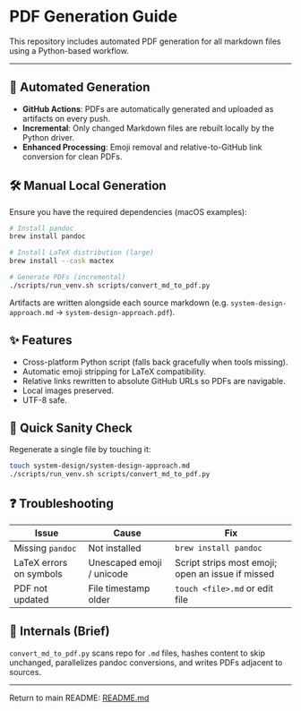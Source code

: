 # PDF Generation Guide

This repository includes automated PDF generation for all markdown files using a Python-based workflow.

---
## 🔄 Automated Generation
- **GitHub Actions**: PDFs are automatically generated and uploaded as artifacts on every push.
- **Incremental**: Only changed Markdown files are rebuilt locally by the Python driver.
- **Enhanced Processing**: Emoji removal and relative-to-GitHub link conversion for clean PDFs.

## 🛠️ Manual Local Generation
Ensure you have the required dependencies (macOS examples):
```bash
# Install pandoc
brew install pandoc

# Install LaTeX distribution (large)
brew install --cask mactex

# Generate PDFs (incremental)
./scripts/run_venv.sh scripts/convert_md_to_pdf.py
```
Artifacts are written alongside each source markdown (e.g. `system-design-approach.md` -> `system-design-approach.pdf`).

## ✨ Features
- Cross-platform Python script (falls back gracefully when tools missing).
- Automatic emoji stripping for LaTeX compatibility.
- Relative links rewritten to absolute GitHub URLs so PDFs are navigable.
- Local images preserved.
- UTF-8 safe.

## 🧪 Quick Sanity Check
Regenerate a single file by touching it:
```bash
touch system-design/system-design-approach.md
./scripts/run_venv.sh scripts/convert_md_to_pdf.py
```

## ❓ Troubleshooting
| Issue | Cause | Fix |
|-------|-------|-----|
| Missing `pandoc` | Not installed | `brew install pandoc` |
| LaTeX errors on symbols | Unescaped emoji / unicode | Script strips most emoji; open an issue if missed |
| PDF not updated | File timestamp older | `touch <file>.md` or edit file |

## 🧩 Internals (Brief)
`convert_md_to_pdf.py` scans repo for `.md` files, hashes content to skip unchanged, parallelizes pandoc conversions, and writes PDFs adjacent to sources.

---
Return to main README: [README.md](./README.md)

